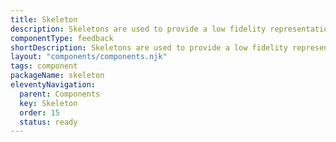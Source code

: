 ```yaml
---
title: Skeleton
description: Skeletons are used to provide a low fidelity representation of content before it appears in a view. This improves the perceived loading time for our users.
componentType: feedback
shortDescription: Skeletons are used to provide a low fidelity representation of content before it appears in a view.
layout: "components/components.njk"
tags: component
packageName: skeleton
eleventyNavigation:
  parent: Components
  key: Skeleton
  order: 15
  status: ready
---
```


